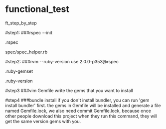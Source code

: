 functional_test
===============

ft_step_by_step

#step1:
###rspec --init

.rspec

spec/spec_helper.rb

#step2:
###rvm --ruby-version use 2.0.0-p353@rspec

.ruby-gemset

.ruby-version

#step3
###vim Gemfile
write the gems that you want to install

#step4
###bundle install
if you don't install bundler, you can run 'gem install bundler' first.
the gems in Gemfile will be installed and generate a file named Gemfile.lock,
we also need commit Gemfile.lock, because once other people download this project
when they run this command, they will get the same version gems with you.